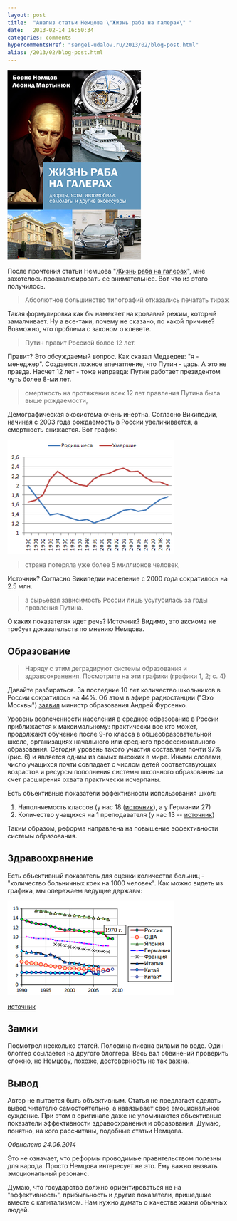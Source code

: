 ```yaml
---
layout: post
title:  "Анализ статьи Немцова \"Жизнь раба на галерах\" "
date:   2013-02-14 16:50:34
categories: comments
hypercommentsHref: "sergei-udalov.ru/2013/02/blog-post.html"
alias: /2013/02/blog-post.html
---
```


![](/images/posts/analiz-nemcov/cover.jpg)


После прочтения статьи Немцова "[Жизнь раба на галерах](http://www.putin-itogi.ru/rab-na-galerah/)", мне захотелось проанализировать ее внимательнее. Вот что из этого получилось.

> Абсолютное большинство типографий отказались печатать тираж

Такая формулировка как бы намекает на кровавый режим, который замалчивает. Ну а все-таки, почему не сказано, по какой причине? Возможно, что проблема с законом о клевете.

> Путин правит Россией более 12 лет.

 Правит? Это обсуждаемый вопрос. Как сказал Медведев: "я - менеджер". Создается ложное впечатление, что Путин - царь. А это не правда. Насчет 12 лет - тоже неправда: Путин работает президентом чуть более 8-ми лет.

> смертность на протяжении всех 12 лет правления Путина была выше рождаемости,

Демографическая экосистема очень инертна. Согласно Википедии, начиная с 2003 года рождаемость в России увеличивается, а смертность снижается. Вот график:

![график смертности и рождаемости в России](/images/posts/analiz-nemcov/rozhdaemost.png "график смертности и рождаемости в России")

> страна потеряла уже более 5 миллионов человек, 

Источник? Согласно Википедии население с 2000 года сократилось на 2.5 млн.

> а сырьевая зависимость России лишь усугубилась за годы правления Путина.

О каких показателях идет речь? Источник? Видимо, это аксиома не требует доказательств по мнению Немцова.


## Образование

> Наряду с этим деградируют системы образования и здравоохранения. Посмотрите на эти графики (графики 1, 2; с. 4)

Давайте разбираться. За последние 10 лет количество школьников в России сократилось на 44%. Об этом в эфире радиостанции ("Эхо Москвы") [заявил](http://www.utro.ru/news/2010/05/08/892460.shtml) министр образования Андрей Фурсенко. 


Уровень вовлеченности населения в среднее образование в России приближается к максимальному: практически все кто может, продолжают обучение после 9-го класса в общеобразовательной школе, организациях начального или среднего профессионального образования. Сегодня уровень такого участия составляет почти 97% (рис. 6) и является одним из самых высоких в мире. Иными словами, число учащихся почти совпадает с числом детей соответствующих возрастов и ресурсы пополнения системы школьного образования за счет расширения охвата практически исчерпаны.


Есть объективные показатели эффективности использования школ:

  1. Наполняемость классов (у нас 18 ([источник](http://www.gks.ru/bgd/regl/B10_04/IssWWW.exe/Stg/d03/3-tab-obraz.htm)), а у Германии 27)
  2. Количество учащихся на 1 преподавателя (у нас 13 -- [источник](http://www.gks.ru/free_doc/new_site/population/obraz/o-obr2.htm))

Таким образом, реформа направлена на повышение эффективности системы образования. 

## Здравоохранение

Есть объективный показатель для оценки количества больниц - "количество больничных коек на 1000 человек". Как можно видеть из графика, мы опережаем ведущие державы:


![количество больничных коек на 1000 человек в России](/images/posts/analiz-nemcov/zdravohranenie.png "количество больничных коек на 1000 человек в России")

[источник](http://www.kaivg.narod.ru/hakims.pdf)

## Замки

Посмотрел несколько статей. Половина писана вилами по воде. Один блоггер ссылается на другого блоггера. Весь вал обвинений проверить сложно, но Немцову, похоже, достоверность не так важна. 

## Вывод

Автор не пытается быть объективным. Статья не предлагает сделать вывод читателю самостоятельно, а навязывает свое эмоциональное суждение. При этом в оригинале даже не упоминаются объективные показатели эффективности здравоохранения и образования. Думаю, понятно, на кого рассчитаны, подобные статьи Немцова.

*Обвнолено 24.06.2014*

Это не означает, что реформы проводимые правительством полезны для народа. Просто Немцова интересует не это. Ему важно вызвать эмоциональный резонанс.

 Думаю, что государство должно ориентироваться не на "эффективность", прибыльность и другие показатели, пришедшие вместе с капитализмом. Нам нужно думать о качестве жизни обычных людей.
